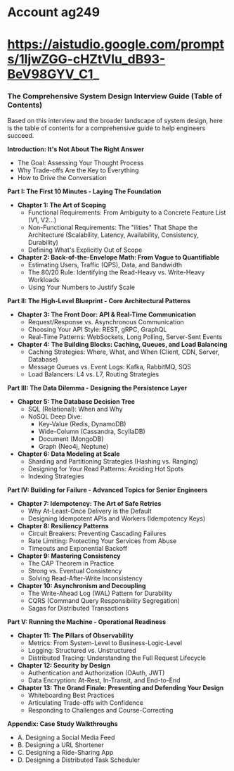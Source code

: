 # Account ag249
# https://aistudio.google.com/prompts/1ljwZGG-cHZtVlu_dB93-BeV98GYV_C1_

### **The Comprehensive System Design Interview Guide (Table of Contents)**

Based on this interview and the broader landscape of system design, here is the table of contents for a comprehensive guide to help engineers succeed.

**Introduction: It's Not About The Right Answer**
*   The Goal: Assessing Your Thought Process
*   Why Trade-offs Are the Key to Everything
*   How to Drive the Conversation

**Part I: The First 10 Minutes - Laying The Foundation**

*   **Chapter 1: The Art of Scoping**
    *   Functional Requirements: From Ambiguity to a Concrete Feature List (V1, V2...)
    *   Non-Functional Requirements: The "ilities" That Shape the Architecture (Scalability, Latency, Availability, Consistency, Durability)
    *   Defining What's Explicitly Out of Scope
*   **Chapter 2: Back-of-the-Envelope Math: From Vague to Quantifiable**
    *   Estimating Users, Traffic (QPS), Data, and Bandwidth
    *   The 80/20 Rule: Identifying the Read-Heavy vs. Write-Heavy Workloads
    *   Using Your Numbers to Justify Scale

**Part II: The High-Level Blueprint - Core Architectural Patterns**

*   **Chapter 3: The Front Door: API & Real-Time Communication**
    *   Request/Response vs. Asynchronous Communication
    *   Choosing Your API Style: REST, gRPC, GraphQL
    *   Real-Time Patterns: WebSockets, Long Polling, Server-Sent Events
*   **Chapter 4: The Building Blocks: Caching, Queues, and Load Balancing**
    *   Caching Strategies: Where, What, and When (Client, CDN, Server, Database)
    *   Message Queues vs. Event Logs: Kafka, RabbitMQ, SQS
    *   Load Balancers: L4 vs. L7, Routing Strategies

**Part III: The Data Dilemma - Designing the Persistence Layer**

*   **Chapter 5: The Database Decision Tree**
    *   SQL (Relational): When and Why
    *   NoSQL Deep Dive:
        *   Key-Value (Redis, DynamoDB)
        *   Wide-Column (Cassandra, ScyllaDB)
        *   Document (MongoDB)
        *   Graph (Neo4j, Neptune)
*   **Chapter 6: Data Modeling at Scale**
    *   Sharding and Partitioning Strategies (Hashing vs. Ranging)
    *   Designing for Your Read Patterns: Avoiding Hot Spots
    *   Indexing Strategies

**Part IV: Building for Failure - Advanced Topics for Senior Engineers**

*   **Chapter 7: Idempotency: The Art of Safe Retries**
    *   Why At-Least-Once Delivery is the Default
    *   Designing Idempotent APIs and Workers (Idempotency Keys)
*   **Chapter 8: Resiliency Patterns**
    *   Circuit Breakers: Preventing Cascading Failures
    *   Rate Limiting: Protecting Your Services from Abuse
    *   Timeouts and Exponential Backoff
*   **Chapter 9: Mastering Consistency**
    *   The CAP Theorem in Practice
    *   Strong vs. Eventual Consistency
    *   Solving Read-After-Write Inconsistency
*   **Chapter 10: Asynchronism and Decoupling**
    *   The Write-Ahead Log (WAL) Pattern for Durability
    *   CQRS (Command Query Responsibility Segregation)
    *   Sagas for Distributed Transactions

**Part V: Running the Machine - Operational Readiness**

*   **Chapter 11: The Pillars of Observability**
    *   Metrics: From System-Level to Business-Logic-Level
    *   Logging: Structured vs. Unstructured
    *   Distributed Tracing: Understanding the Full Request Lifecycle
*   **Chapter 12: Security by Design**
    *   Authentication and Authorization (OAuth, JWT)
    *   Data Encryption: At-Rest, In-Transit, and End-to-End
*   **Chapter 13: The Grand Finale: Presenting and Defending Your Design**
    *   Whiteboarding Best Practices
    *   Articulating Trade-offs with Confidence
    *   Responding to Challenges and Course-Correcting

**Appendix: Case Study Walkthroughs**
*   A. Designing a Social Media Feed
*   B. Designing a URL Shortener
*   C. Designing a Ride-Sharing App
*   D. Designing a Distributed Task Scheduler
